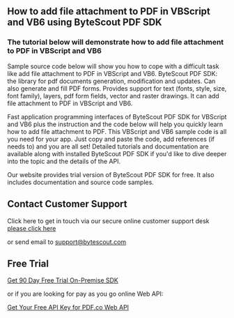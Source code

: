 ## How to add file attachment to PDF in VBScript and VB6 using ByteScout PDF SDK

### The tutorial below will demonstrate how to add file attachment to PDF in VBScript and VB6

Sample source code below will show you how to cope with a difficult task like add file attachment to PDF in VBScript and VB6. ByteScout PDF SDK: the library for pdf documents generation, modification and updates. Can also generate and fill PDF forms. Provides support for text (fonts, style, size, font family), layers, pdf form fields, vector and raster drawings. It can add file attachment to PDF in VBScript and VB6.

Fast application programming interfaces of ByteScout PDF SDK for VBScript and VB6 plus the instruction and the code below will help you quickly learn how to add file attachment to PDF. This VBScript and VB6 sample code is all you need for your app. Just copy and paste the code, add references (if needs to) and you are all set! Detailed tutorials and documentation are available along with installed ByteScout PDF SDK if you'd like to dive deeper into the topic and the details of the API.

Our website provides trial version of ByteScout PDF SDK for free. It also includes documentation and source code samples.

## Contact Customer Support

Click here to get in touch via our secure online customer support desk [please click here](https://bytescout.zendesk.com/hc/en-us/requests/new?subject=ByteScout%20PDF%20SDK%20Question)

or send email to [support@bytescout.com](mailto:support@bytescout.com?subject=ByteScout%20PDF%20SDK%20Question) 

## Free Trial

[Get 90 Day Free Trial On-Premise SDK](https://bytescout.com/download/web-installer?utm_source=github-readme)

or if you are looking for pay as you go online Web API:

[Get Your Free API Key for PDF.co Web API](https://pdf.co/documentation/api?utm_source=github-readme)
